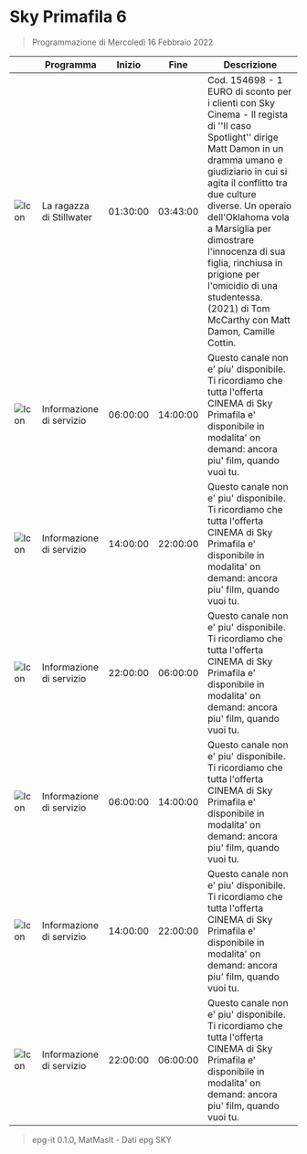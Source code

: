 # Sky Primafila 6
> Programmazione di Mercoledì 16 Febbraio 2022

||Programma|Inizio|Fine|Descrizione|
|---|---|---|---|---|
|![Icon](https://guidatv.sky.it/uuid/358676e2-eef6-44f1-bc90-a6004d35d176/cover?md5ChecksumParam=fe5a4e5b2fced08364a99c1d5572a1b5)|La ragazza di Stillwater|01:30:00|03:43:00|Cod. 154698 - 1 EURO di sconto per i clienti con Sky Cinema - Il regista di &#039;&#039;Il caso Spotlight&#039;&#039; dirige Matt Damon in un dramma umano e giudiziario in cui si agita il conflitto tra due culture diverse. Un operaio dell&#039;Oklahoma vola a Marsiglia per dimostrare l&#039;innocenza di sua figlia, rinchiusa in prigione per l&#039;omicidio di una studentessa. (2021) di Tom McCarthy con Matt Damon, Camille Cottin.
|![Icon](https://guidatv.sky.it/uuid/primafila_cover__rcLgMJe4tL.png)|Informazione di servizio|06:00:00|14:00:00|Questo canale non e&#039; piu&#039; disponibile. Ti ricordiamo che tutta l&#039;offerta CINEMA di Sky Primafila e&#039; disponibile in modalita&#039; on demand: ancora piu&#039; film, quando vuoi tu.
|![Icon](https://guidatv.sky.it/uuid/primafila_cover__rcLgMJe4tL.png)|Informazione di servizio|14:00:00|22:00:00|Questo canale non e&#039; piu&#039; disponibile. Ti ricordiamo che tutta l&#039;offerta CINEMA di Sky Primafila e&#039; disponibile in modalita&#039; on demand: ancora piu&#039; film, quando vuoi tu.
|![Icon](https://guidatv.sky.it/uuid/primafila_cover__rcLgMJe4tL.png)|Informazione di servizio|22:00:00|06:00:00|Questo canale non e&#039; piu&#039; disponibile. Ti ricordiamo che tutta l&#039;offerta CINEMA di Sky Primafila e&#039; disponibile in modalita&#039; on demand: ancora piu&#039; film, quando vuoi tu.
|![Icon](https://guidatv.sky.it/uuid/primafila_cover__rcLgMJe4tL.png)|Informazione di servizio|06:00:00|14:00:00|Questo canale non e&#039; piu&#039; disponibile. Ti ricordiamo che tutta l&#039;offerta CINEMA di Sky Primafila e&#039; disponibile in modalita&#039; on demand: ancora piu&#039; film, quando vuoi tu.
|![Icon](https://guidatv.sky.it/uuid/primafila_cover__rcLgMJe4tL.png)|Informazione di servizio|14:00:00|22:00:00|Questo canale non e&#039; piu&#039; disponibile. Ti ricordiamo che tutta l&#039;offerta CINEMA di Sky Primafila e&#039; disponibile in modalita&#039; on demand: ancora piu&#039; film, quando vuoi tu.
|![Icon](https://guidatv.sky.it/uuid/primafila_cover__rcLgMJe4tL.png)|Informazione di servizio|22:00:00|06:00:00|Questo canale non e&#039; piu&#039; disponibile. Ti ricordiamo che tutta l&#039;offerta CINEMA di Sky Primafila e&#039; disponibile in modalita&#039; on demand: ancora piu&#039; film, quando vuoi tu.



 > epg-it 0.1.0, MatMasIt - Dati epg SKY